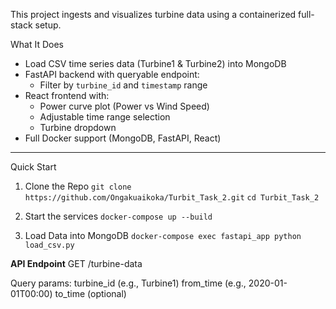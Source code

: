 This project ingests and visualizes turbine data using a containerized full-stack setup.

What It Does

- Load CSV time series data (Turbine1 & Turbine2) into MongoDB
- FastAPI backend with queryable endpoint:
  - Filter by `turbine_id` and `timestamp` range
- React frontend with:
  - Power curve plot (Power vs Wind Speed)
  - Adjustable time range selection
  - Turbine dropdown
- Full Docker support (MongoDB, FastAPI, React)
---

Quick Start

1. Clone the Repo
  `git clone https://github.com/Ongakuaikoka/Turbit_Task_2.git`
  `cd Turbit_Task_2`

2. Start the services
  `docker-compose up --build`

3. Load Data into MongoDB
   `docker-compose exec fastapi_app python load_csv.py`

**API Endpoint**
GET /turbine-data

Query params:
turbine_id (e.g., Turbine1)
from_time (e.g., 2020-01-01T00:00)
to_time (optional)
